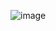 ![image](https://user-images.githubusercontent.com/37501487/205090283-18a49eb7-a559-4f7e-b7d0-179c62fc8181.png)
